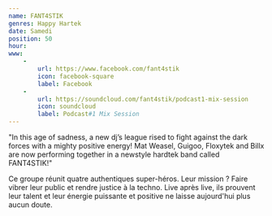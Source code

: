 ```yaml
---
name: FANT4STIK
genres: Happy Hartek
date: Samedi
position: 50
hour:
www:
    -
        url: https://www.facebook.com/fant4stik
        icon: facebook-square
        label: Facebook
    -
        url: https://soundcloud.com/fant4stik/podcast1-mix-session
        icon: soundcloud
        label: Podcast#1 Mix Session
---
```

"In this age of sadness, a new dj’s league rised to fight against the dark forces with a mighty positive energy! Mat Weasel, Guigoo, Floxytek and Billx are now performing together in a newstyle hardtek band called FANT4STIK!"

Ce groupe réunit quatre authentiques super-héros. Leur mission ? Faire vibrer leur public et rendre justice à la techno. Live après live, ils prouvent leur talent et leur énergie puissante et positive ne laisse aujourd'hui plus aucun doute.
